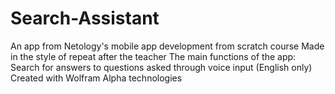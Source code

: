 # Search-Assistant
An app from Netology's mobile app development from scratch course
Made in the style of repeat after the teacher
The main functions of the app: 
Search for answers to questions asked through voice input (English only)
Created with Wolfram Alpha technologies
